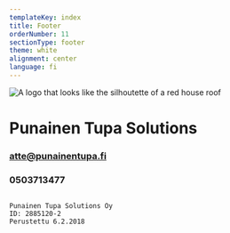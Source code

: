 ```yaml
---
templateKey: index
title: Footer
orderNumber: 11
sectionType: footer
theme: white
alignment: center
language: fi
---
```


![A logo that looks like the silhoutette of a red house roof](/img/punainentupalogo.svg)

# Punainen Tupa Solutions

### atte@punainentupa.fi

### 0503713477

```

Punainen Tupa Solutions Oy
ID: 2885120-2
Perustettu 6.2.2018
```
